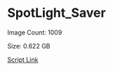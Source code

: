 # SpotLight_Saver

Image Count: 1009

Size: 0.622 GB

[Script Link](https://github.com/liuyal/Archive/blob/master/Python/Utilities/Miscellaneous/spotlight_saver.py)